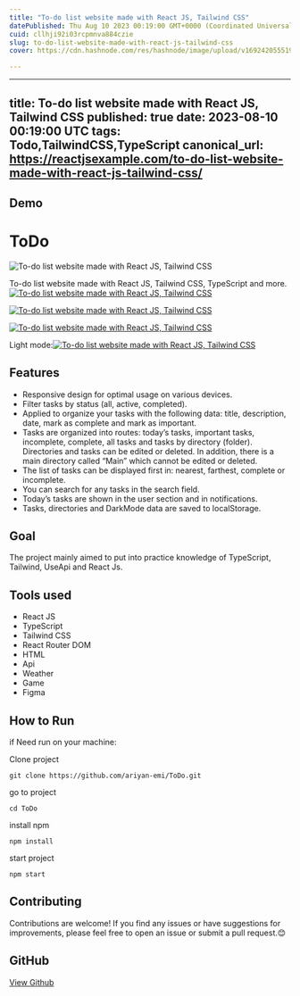 ```yaml
---
title: "To-do list website made with React JS, Tailwind CSS"
datePublished: Thu Aug 10 2023 00:19:00 GMT+0000 (Coordinated Universal Time)
cuid: cllhji92i03rcpmnva884czie
slug: to-do-list-website-made-with-react-js-tailwind-css
cover: https://cdn.hashnode.com/res/hashnode/image/upload/v1692420555193/886a12ce-0b41-4bae-9ed2-ca901dd6b299.jpeg

---
```


---
title: To-do list website made with React JS, Tailwind CSS
published: true
date: 2023-08-10 00:19:00 UTC
tags: Todo,TailwindCSS,TypeScript
canonical_url: https://reactjsexample.com/to-do-list-website-made-with-react-js-tailwind-css/
---

## Demo

# ToDo
 ![To-do list website made with React JS, Tailwind CSS](https://cdn.hashnode.com/res/hashnode/image/upload/v1692420555193/886a12ce-0b41-4bae-9ed2-ca901dd6b299.jpeg)

To-do list website made with React JS, Tailwind CSS, TypeScript and more.[![To-do list website made with React JS, Tailwind CSS](https://cdn.hashnode.com/res/hashnode/image/upload/v1692420556377/a6bd423e-1053-4323-9d33-f53c59c39529.png)](https://camo.githubusercontent.com/bc2bc782fa8b7aa5e1f2d5d1159cc86ab9ba2b6bff7620d56a34912a6aae0b6c/68747470733a2f2f776562766176652e69722f74656d702f746f646f2f312e706e67)

[![To-do list website made with React JS, Tailwind CSS](https://cdn.hashnode.com/res/hashnode/image/upload/v1692420558465/ae34db58-2bf4-402e-9846-8b66f0b9152e.png)](https://camo.githubusercontent.com/cd6cdee797af53bbc7bcd3efb276e21a6330af4d1505a6ef9bd577a675c00b32/68747470733a2f2f776562766176652e69722f74656d702f746f646f2f322e706e67)

[![To-do list website made with React JS, Tailwind CSS](https://cdn.hashnode.com/res/hashnode/image/upload/v1692420559685/962c4f7d-5ed4-49f3-ab0a-e986f01c3794.png)](https://camo.githubusercontent.com/662de2f2328bbcf4564921895fd9c53ed46ce9668c0cb4326d4c75e488e3f472/68747470733a2f2f776562766176652e69722f74656d702f746f646f2f332e706e67)

Light mode:[![To-do list website made with React JS, Tailwind CSS](https://cdn.hashnode.com/res/hashnode/image/upload/v1692420561196/7534cf20-7e0c-4f18-921d-22b51ca70e82.png)](https://camo.githubusercontent.com/c4b70056b37dde9f7ae5ad2338b309ad441cd1687112eefae7a230fbc49083f0/68747470733a2f2f776562766176652e69722f74656d702f746f646f2f342e706e67)

## Features

- Responsive design for optimal usage on various devices.
- Filter tasks by status (all, active, completed).
- Applied to organize your tasks with the following data: title, description, date, mark as complete and mark as important.
- Tasks are organized into routes: today’s tasks, important tasks, incomplete, complete, all tasks and tasks by directory (folder). Directories and tasks can be edited or deleted. In addition, there is a main directory called “Main” which cannot be edited or deleted.
- The list of tasks can be displayed first in: nearest, farthest, complete or incomplete.
- You can search for any tasks in the search field.
- Today’s tasks are shown in the user section and in notifications.
- Tasks, directories and DarkMode data are saved to localStorage.

## Goal

The project mainly aimed to put into practice knowledge of TypeScript, Tailwind, UseApi and React Js.

## Tools used

- React JS
- TypeScript
- Tailwind CSS
- React Router DOM
- HTML
- Api
- Weather
- Game
- Figma

## How to Run

if Need run on your machine:

Clone project

```
git clone https://github.com/ariyan-emi/ToDo.git

```

go to project

```
cd ToDo

```

install npm

```
npm install

```

start project

```
npm start

```

## Contributing

Contributions are welcome! If you find any issues or have suggestions for improvements, please feel free to open an issue or submit a pull request.😊

## GitHub

[View Github](https://github.com/ariyan-emi/ToDo?ref=reactjsexample.com)